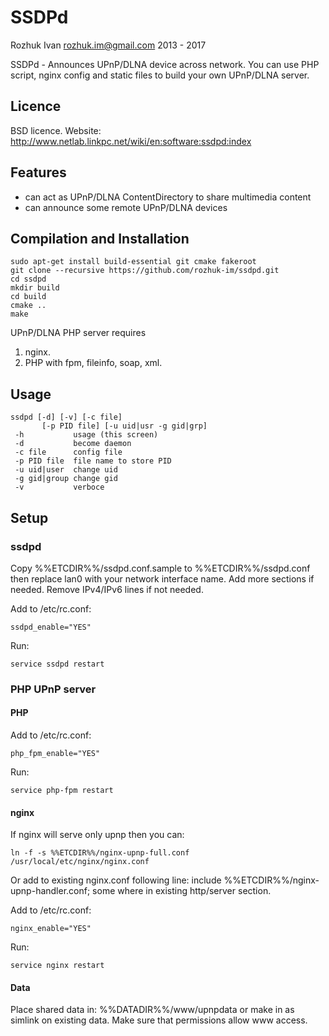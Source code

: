 SSDPd
========
Rozhuk Ivan <rozhuk.im@gmail.com> 2013 - 2017

SSDPd - Announces UPnP/DLNA device across network.
You can use PHP script, nginx config and static files to
build your own UPnP/DLNA server.


## Licence
BSD licence.
Website: http://www.netlab.linkpc.net/wiki/en:software:ssdpd:index


## Features
* can act as UPnP/DLNA ContentDirectory to share multimedia content
* can announce some remote UPnP/DLNA devices


## Compilation and Installation
```
sudo apt-get install build-essential git cmake fakeroot
git clone --recursive https://github.com/rozhuk-im/ssdpd.git
cd ssdpd
mkdir build
cd build
cmake ..
make
```


UPnP/DLNA PHP server requires
1. nginx.
2. PHP with fpm, fileinfo, soap, xml.


## Usage
```
ssdpd [-d] [-v] [-c file]
       [-p PID file] [-u uid|usr -g gid|grp]
 -h           usage (this screen)
 -d           become daemon
 -c file      config file
 -p PID file  file name to store PID
 -u uid|user  change uid
 -g gid|group change gid
 -v           verboce
```


## Setup

### ssdpd
Copy %%ETCDIR%%/ssdpd.conf.sample to %%ETCDIR%%/ssdpd.conf
then replace lan0 with your network interface name.
Add more sections if needed.
Remove IPv4/IPv6 lines if not needed.

Add to /etc/rc.conf:
```
ssdpd_enable="YES"
```

Run:
```
service ssdpd restart
```



### PHP UPnP server

#### PHP
Add to /etc/rc.conf:
```
php_fpm_enable="YES"
```

Run:
```
service php-fpm restart
```


#### nginx
If nginx will serve only upnp then you can:
```
ln -f -s %%ETCDIR%%/nginx-upnp-full.conf /usr/local/etc/nginx/nginx.conf
```

Or add to existing nginx.conf following line:
include %%ETCDIR%%/nginx-upnp-handler.conf;
some where in existing http/server section.

Add to /etc/rc.conf:
```
nginx_enable="YES"
```

Run:
```
service nginx restart
```


#### Data
Place shared data in: %%DATADIR%%/www/upnpdata
or make in as simlink on existing data.
Make sure that permissions allow www access.
